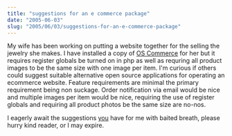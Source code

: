 ```yaml
--- 
title: "suggestions for an e commerce package"
date: "2005-06-03"
slug: "2005/06/03/suggestions-for-an-e-commerce-package"
---
```

My wife has been working on putting a website together for the selling the jewelry she makes.  I have installed a copy of <a href="http://oscommerce.org/">OS Commerce</a> for her but it requires register globals be turned on in php as well as requring all product images to be the same size with one image per item.  I'm curious if others could suggest suitable alternative open source applications for operating an ecommerce website.  Feature requirements are minimal the primary requirement being non suckage.  Order notification via email would be nice and multiple images per item would be nice, requiring the use of register globals and requiring all product photos be the same size are no-nos.

I eagerly await the suggestions <a href="http://zork.net/~spork/you.jpg">you</a> have for me with baited breath, please hurry kind reader, or I may expire.
